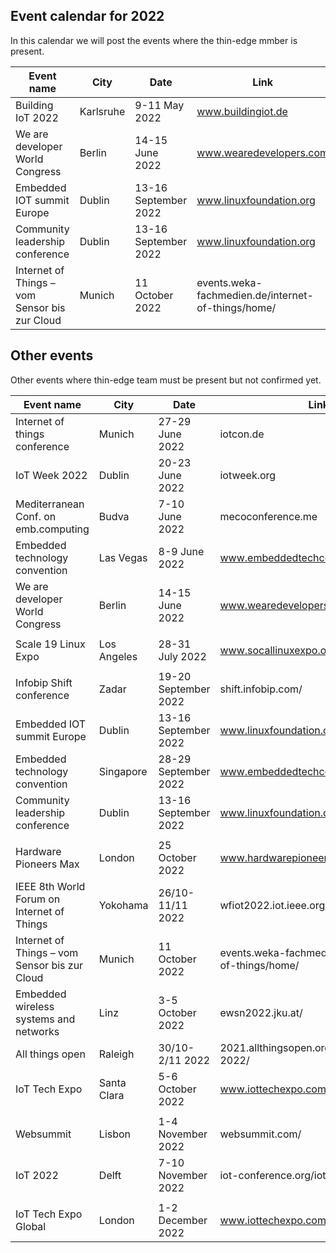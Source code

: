 
## Event calendar for 2022

In this calendar we will post the events where the thin-edge mmber is present.



|Event name                           |City           |Date                |Link                           | Who                      |
|-------------------------------------|---------------|--------------------|-------------------------------|--------------------------|
|Building IoT 2022                    |Karlsruhe      |9-11 May 2022       |www.buildingiot.de             |Christoph Stoidner        |
|We are developer World Congress      |Berlin         |14-15 June 2022     |www.wearedevelopers.com        |Stefan Witschel           |
|Embedded IOT summit Europe           |Dublin         |13-16 September 2022|www.linuxfoundation.org        |                          |
|Community leadership conference      |Dublin         |13-16 September 2022|www.linuxfoundation.org        |                          |
|Internet of Things – vom Sensor bis zur Cloud| Munich|11 October 2022     |events.weka-fachmedien.de/internet-of-things/home/        | 


## Other events

Other events where thin-edge team must be present but not confirmed yet.

|Event name                           |City           |Date                |Link                           | Who                      |
|-------------------------------------|---------------|--------------------|-------------------------------|--------------------------|
|Internet of things conference        |Munich         |27-29 June 2022     |iotcon.de                      |                          |
|IoT Week 2022                        |Dublin         |20-23 June 2022     |iotweek.org                    |                          |
|Mediterranean Conf. on emb.computing |Budva          |7-10 June 2022      |mecoconference.me              |                          |
|Embedded technology convention       |Las Vegas      |8-9 June 2022       |www.embeddedtechconvention.com/|                          |
|We are developer World Congress      |Berlin         |14-15 June 2022     |www.wearedevelopers.com        |                          |
|                                     |               |                    |                               |                          |
|Scale 19 Linux Expo                  |Los Angeles    |28-31 July 2022     |www.socallinuxexpo.org/scale/19x|                         |
|                                     |               |                    |                               |                          |
|Infobip Shift conference             |Zadar          |19-20 September 2022|shift.infobip.com/             |                          |
|Embedded IOT summit Europe           |Dublin         |13-16 September 2022|www.linuxfoundation.org        |                          |
|Embedded technology convention       |Singapore      |28-29 September 2022|www.embeddedtechconventionasia.com/                       |
|Community leadership conference      |Dublin         |13-16 September 2022|www.linuxfoundation.org        |                          |
|                                     |               |                    |                               |                          |
|Hardware Pioneers Max 	              |London         |25 October 2022     |www.hardwarepioneers.com/      |                          |
|IEEE 8th World Forum on Internet of Things|Yokohama  |26/10-11/11 2022    |wfiot2022.iot.ieee.org/        |                          |
|Internet of Things – vom Sensor bis zur Cloud| Munich|11 October 2022     |events.weka-fachmedien.de/internet-of-things/home/        | 
|Embedded wireless systems and networks|Linz          |3-5 October 2022    |ewsn2022.jku.at/               |                          |
|All things open                      |Raleigh        |30/10-2/11 2022     |2021.allthingsopen.org/save-the-date-2022/|               |
|IoT Tech Expo                        |Santa Clara    |5-6 October 2022    |www.iottechexpo.com/northamerica/ |                       |
|                                     |               |                    |                               |                          |
|Websummit                            |Lisbon         |1-4 November 2022   |websummit.com/                 |                          |
|IoT 2022                             |Delft          |7-10 November 2022  |iot-conference.org/iot2022/    |                          |
|                                     |               |                    |                               |                          |
|IoT Tech Expo Global                 |London         |1-2 December 2022   |www.iottechexpo.com/global/    |                          |
